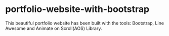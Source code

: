 # portfolio-website-with-bootstrap
This beautiful portfolio website has been built with the tools: Bootstrap, Line Awesome and Animate on Scroll(AOS) Library.
